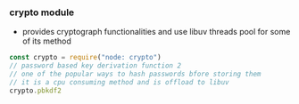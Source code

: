 ### crypto module
- provides cryptograph functionalities and use libuv threads pool for some of its method

```js
const crypto = require("node: crypto")
// password based key derivation function 2
// one of the popular ways to hash passwords bfore storing them
// it is a cpu consuming method and is offload to libuv
crypto.pbkdf2
```